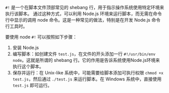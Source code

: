 `#!` 是一个在脚本文件顶部常见的 shebang 行，用于指示操作系统使用特定环境来执行该脚本。
通过这种方式，可以利用 Node.js 环境来运行脚本，而无需在命令行中显示的调用 node 命令。这是一种常见的做法，特别是在开发 Node.js 命令行工具时。

要使用 node `#!` 可以按照如下步骤：
1. 安装 Node.js
2. 编写脚本：如创建文件 `test.js`，在文件的开头添加一行 `#!/usr/bin/env node`。这就是所谓的 shebang 行。它的作用是告诉系统使用Node.js环境来执行这个脚本。
3. 保存并运行：在 Unix-like 系统中，可能需要给脚本添加可执行权限 `chmod +x test.js`，然后通过 `./test.js` 来运行脚本。在 Windows 系统中，直接使用 `test.js` 即可运行。
